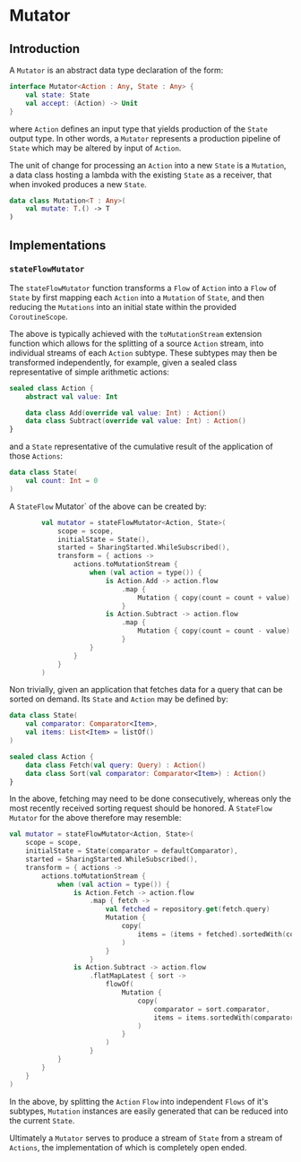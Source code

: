 # Mutator

## Introduction

A `Mutator` is an abstract data type declaration of the form:

```kotlin
interface Mutator<Action : Any, State : Any> {
    val state: State
    val accept: (Action) -> Unit
}
```

where `Action` defines an input type that yields production of the `State` output type. In other
words, a `Mutator` represents a production pipeline of `State` which may be altered by input of
`Action`.

The unit of change for processing an `Action` into a new `State` is a `Mutation`, a data class
hosting a lambda with the existing `State` as a receiver, that when invoked produces a
new `State`.

```kotlin
data class Mutation<T : Any>(
    val mutate: T.() -> T
)
```

## Implementations

### `stateFlowMutator`

The `stateFlowMutator` function transforms a `Flow` of `Action` into a `Flow` of `State` by first
mapping each `Action` into a `Mutation` of `State`, and then reducing the `Mutations` into an
initial state within the provided `CoroutineScope`.

The above is typically achieved with the `toMutationStream` extension function which allows for
the splitting of a source `Action` stream, into individual streams of each `Action` subtype. These
subtypes may then be transformed independently, for example, given a sealed class representative of
simple arithmetic actions:

```kotlin
sealed class Action {
    abstract val value: Int

    data class Add(override val value: Int) : Action()
    data class Subtract(override val value: Int) : Action()
}
```

and a `State` representative of the cumulative result of the application of those `Actions`:

```kotlin
data class State(
    val count: Int = 0
)
```

A `StateFlow` Mutator` of the above can be created by:

```kotlin
        val mutator = stateFlowMutator<Action, State>(
            scope = scope,
            initialState = State(),
            started = SharingStarted.WhileSubscribed(),
            transform = { actions ->
                actions.toMutationStream {
                    when (val action = type()) {
                        is Action.Add -> action.flow
                            .map {
                                Mutation { copy(count = count + value) }
                            }
                        is Action.Subtract -> action.flow
                            .map {
                                Mutation { copy(count = count - value) }
                            }
                    }
                }
            }
        )
```

Non trivially, given an application that fetches data for a query that can be sorted on demand. Its
`State` and `Action` may be defined by:

```kotlin
data class State(
    val comparator: Comparator<Item>,
    val items: List<Item> = listOf()
)

sealed class Action {
    data class Fetch(val query: Query) : Action()
    data class Sort(val comparator: Comparator<Item>) : Action()
}
```

In the above, fetching may need to be done consecutively, whereas only the most recently received
sorting request should be honored. A `StateFlow` `Mutator` for the above therefore may resemble:

```kotlin
val mutator = stateFlowMutator<Action, State>(
    scope = scope,
    initialState = State(comparator = defaultComparator),
    started = SharingStarted.WhileSubscribed(),
    transform = { actions ->
        actions.toMutationStream {
            when (val action = type()) {
                is Action.Fetch -> action.flow
                    .map { fetch ->
                        val fetched = repository.get(fetch.query)
                        Mutation {
                            copy(
                                items = (items + fetched).sortedWith(comparator),
                            )
                        }
                    }
                is Action.Subtract -> action.flow
                    .flatMapLatest { sort ->
                        flowOf(
                            Mutation {
                                copy(
                                    comparator = sort.comparator,
                                    items = items.sortedWith(comparator)
                                )
                            }
                        )
                    }
            }
        }
    }
)
```

In the above, by splitting the `Action` `Flow` into independent `Flows` of it's subtypes,
`Mutation` instances are easily generated that can be reduced into the current `State`.

Ultimately a `Mutator` serves to produce a stream of `State` from a stream of `Actions`,
the implementation of which is completely open ended.
